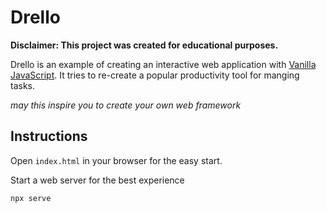 # Drello

**Disclaimer: This project was created for educational purposes.**

Drello is an example of creating an interactive web application with [Vanilla JavaScript](https://www.geeksforgeeks.org/what-is-vanilla-javascript/).
It tries to re-create a popular productivity tool for manging tasks.

_may this inspire you to create your own web framework_

## Instructions

Open `index.html` in your browser for the easy start.

Start a web server for the best experience

```
npx serve
```
